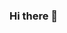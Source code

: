 ### Hi there 👋

<!--
**NikhilMahashabde/NikhilMahashabde** is a ✨ _special_ ✨ repository because its `README.md` (this file) appears on your GitHub profile.

<script src="https://unpkg.com/@codersrank/skills-chart@x.x.x/codersrank-skills-chart.min.js"></script>
